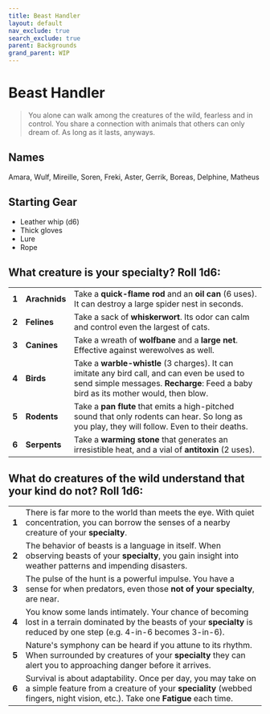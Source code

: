 ```yaml
---
title: Beast Handler
layout: default
nav_exclude: true
search_exclude: true
parent: Backgrounds
grand_parent: WIP
---
```


# Beast Handler

> You alone can walk among the creatures of the wild, fearless and in control. You share a connection with animals that others can only dream of. As long as it lasts, anyways.

## Names

Amara, Wulf, Mireille, Soren, Freki, Aster, Gerrik, Boreas, Delphine, Matheus

## Starting Gear
 
- Leather whip (d6)
- Thick gloves
- Lure
- Rope

## What creature is your specialty? Roll 1d6:

|       |               |                                                                                                                                                                                   |
| ----- | ------------- | --------------------------------------------------------------------------------------------------------------------------------------------------------------------------------- |
| **1** | **Arachnids** | Take a **quick-flame rod** and an **oil can** (6 uses). It can destroy a large spider nest in seconds.                                                                            |
| **2** | **Felines**   | Take a sack of **whiskerwort**. Its odor can calm and control even the largest of cats.                                                                                           |
| **3** | **Canines**   | Take a wreath of **wolfbane** and a **large net**. Effective against werewolves as well.                                                      |
| **4** | **Birds**     | Take a **warble-whistle** (3 charges). It can imitate any bird call, and can even be used to send simple messages. **Recharge**: Feed a baby bird as its mother would, then blow. |
| **5** | **Rodents**   | Take a **pan flute** that emits a high-pitched sound that only rodents can hear. So long as you play, they will follow. Even to their deaths.                                           |
| **6** | **Serpents**  | Take a **warming stone** that generates an irresistible heat, and a vial of **antitoxin** (2 uses).                                                                               |


## What do creatures of the wild understand that your kind do not? Roll 1d6: 

|       |                                                                                                                                                                                                                          |
| ----- | ------------------------------------------------------------------------------------------------------------------------------------------------------------------------------------------------------------------------ |
| **1** | There is far more to the world than meets the eye. With quiet concentration, you can borrow the senses of a nearby creature of your **specialty**.                                           |
| **2** | The behavior of beasts is a language in itself. When observing beasts of your **specialty**, you gain insight into weather patterns and impending disasters.                               |
| **3** | The pulse of the hunt is a powerful impulse. You have a sense for when predators, even those **not of your specialty**, are near.                                                                                        |
| **4** | You know some lands intimately. Your chance of becoming lost in a terrain dominated by the beasts of your **specialty** is reduced by one step (e.g. 4-in-6 becomes 3-in-6).                                     |
| **5** | Nature's symphony can be heard if you attune to its rhythm. When surrounded by creatures of your **specialty** they can alert you to approaching danger before it arrives.                    |
| **6** | Survival is about adaptability. Once per day, you may take on a simple feature from a creature of your **speciality** (webbed fingers, night vision, etc.). Take one **Fatigue** each time. |
